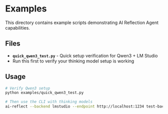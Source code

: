 # Examples

This directory contains example scripts demonstrating AI Reflection Agent capabilities.

## Files

- **`quick_qwen3_test.py`** - Quick setup verification for Qwen3 + LM Studio
- Run this first to verify your thinking model setup is working

## Usage

```bash
# Verify Qwen3 setup
python examples/quick_qwen3_test.py

# Then use the CLI with thinking models
ai-reflect --backend lmstudio --endpoint http://localhost:1234 test-backend
```